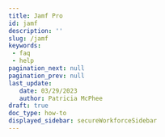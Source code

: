 ```yaml
---
title: Jamf Pro
id: jamf
description: ''
slug: /jamf 
keywords: 
 - faq
 - help
pagination_next: null
pagination_prev: null
last_update: 
   date: 03/29/2023
   author: Patricia McPhee
draft: true
doc_type: how-to
displayed_sidebar: secureWorkforceSidebar
---
```



<!-- if we don’t have jamf support on ios, than any policy evaluation where the enrichment phase detects a jamf call and the inputs have a platform of of ios, we should fire a not supported event because we know for a fact that the policy rule will not match. While there is even more we can do here, adding visibility is low hanging fruit to take pain out of the debugging process for all parties. It is my perception that this would not be hard to build, interested in hearing thoughts. I’d like to see us prioritize this as the first new event for this project. -->